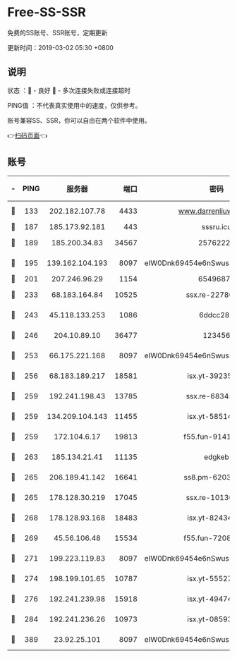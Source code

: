 # Free-SS-SSR

免费的SS账号、SSR账号，定期更新

更新时间：2019-03-02 05:30 +0800

## 说明

状态     ：🙂 - 良好 🙁 - 多次连接失败或连接超时

PING值   ：不代表真实使用中的速度，仅供参考。

账号兼容SS、SSR，你可以自由在两个软件中使用。

👉[扫码页面](https://liesauer.github.io/free-ss-ssr.github.io/)👈

## 账号

|-|PING|服务器|端口|密码|加密方式|区域|
|:----:|:----:|:-----:|-----:|:----:|:----:|:----:|
|🙂|133|202.182.107.78|4433|www.darrenliuwei.com|aes-256-cfb|JP|
|🙂|187|185.173.92.181|443|sssru.icu|rc4-md5|RU|
|🙂|189|185.200.34.83|34567|25762225|aes-256-cfb|US|
|🙂|195|139.162.104.193|8097|eIW0Dnk69454e6nSwuspv9DmS201tQ0D|aes-256-cfb|JP|
|🙂|201|207.246.96.29|1154|65496879|chacha20|US|
|🙂|233|68.183.164.84|10525|ssx.re-22780644|aes-256-cfb|US|
|🙂|243|45.118.133.253|1086|6ddcc286|aes-256-cfb|SG|
|🙂|246|204.10.89.10|36477|123456|aes-256-cfb|US|
|🙂|253|66.175.221.168|8097|eIW0Dnk69454e6nSwuspv9DmS201tQ0D|aes-256-cfb|US|
|🙂|256|68.183.189.217|18581|isx.yt-39235450|aes-256-cfb|SG|
|🙂|259|192.241.198.43|13785|ssx.re-68345510|aes-256-cfb|US|
|🙂|259|134.209.104.143|11455|isx.yt-58514874|aes-256-cfb|SG|
|🙂|259|172.104.6.17|19813|f55.fun-91414761|aes-256-cfb|US|
|🙂|263|185.134.21.41|11135|edgkeb|aes-256-cfb|GB|
|🙂|265|206.189.41.142|16641|ss8.pm-62032966|aes-256-cfb|SG|
|🙂|265|178.128.30.219|17045|ssx.re-10130614|aes-256-cfb|SG|
|🙂|268|178.128.93.168|18483|isx.yt-82434305|aes-256-cfb|SG|
|🙂|269|45.56.106.48|15534|f55.fun-72089775|aes-256-cfb|US|
|🙂|271|199.223.119.83|8097|eIW0Dnk69454e6nSwuspv9DmS201tQ0D|aes-256-cfb|US|
|🙂|274|198.199.101.65|10787|isx.yt-55527234|aes-256-cfb|US|
|🙂|276|192.241.239.98|15918|isx.yt-49474525|aes-256-cfb|US|
|🙂|284|192.241.236.26|10973|isx.yt-08593579|aes-256-cfb|US|
|🙂|389|23.92.25.101|8097|eIW0Dnk69454e6nSwuspv9DmS201tQ0D|aes-256-cfb|US|

